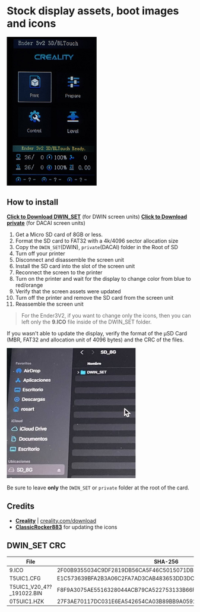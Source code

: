 # Stock display assets, boot images and icons

<img  src="preview1.jpg"  height="400" />

## How to install

[**Click to Download DWIN_SET**](https://minhaskamal.github.io/DownGit/#/home?url=https://github.com/MarlinFirmware/Marlin/tree/bugfix-2.1.x/display%20assets/Creality%20Display%20Firmware/DWIN_SET) (for DWIN screen units)
[**Click to Download private**](https://minhaskamal.github.io/DownGit/#/home?url=https://github.com/MarlinFirmware/Marlin/tree/bugfix-2.1.x/display%20assets/Creality%20Display%20Firmware/private) (for DACAI screen units)

1. Get a Micro SD card of 8GB or less.
1. Format the SD card to FAT32 with a 4k/4096 sector allocation size
1. Copy the `DWIN_SET`(DWIN), `private`(DACAI) folder in the Root of SD
1. Turn off your printer
1. Disconnect and disassemble the screen unit
1. Install the SD card into the slot of the screen unit
1. Reconnect the screen to the printer
1. Turn on the printer and wait for the display to change color from blue to red/orange
1. Verify that the screen assets were updated
1. Turn off the printer and remove the SD card from the screen unit
1. Reassemble the screen unit

>For the Ender3V2, if you want to change only the icons, then you can left only the **9.ICO** file
inside of the DWIN_SET folder.

If you wasn't able to update the display, verify the format of the µSD Card
(MBR, FAT32 and allocation unit of 4096 bytes) and the CRC of the files.


<img src="../DWIN_SET-folder.jpg"  height="350" />

Be sure to leave **only** the `DWIN_SET` or `private` folder at the root of the card.


## Credits
- [**Creality**](https://github.com/CrealityOfficial) | [creality.com/download](https://www.creality.com/download)
- [**ClassicRocker883**](https://github.com/classicrocker883) for updating the icons

## DWIN_SET CRC
|File                        | SHA-256
|----------------------------|-----------------------
|9.ICO                       | 2F00B9355034C9DF2819DB56CA5F46C5015071DB5D380AABA3BB10FE3F1A63D2
|T5UIC1.CFG                  | E1C573639BFA2B3A06C2FA7AD3CAB483653DD3DC383217FF653FAB3145458095
|T5UIC1_V20_4??_191022.BIN   | F8F9A3075AE5516328044ACB79CA522753133B66F1ECBD108E7B5DB2F3FF2FE5
|0T5UIC1.HZK                 | 27F3AE70117DC031E6EA542654CA03B89BB9A0592B23AA9B7E452C35583C0108

